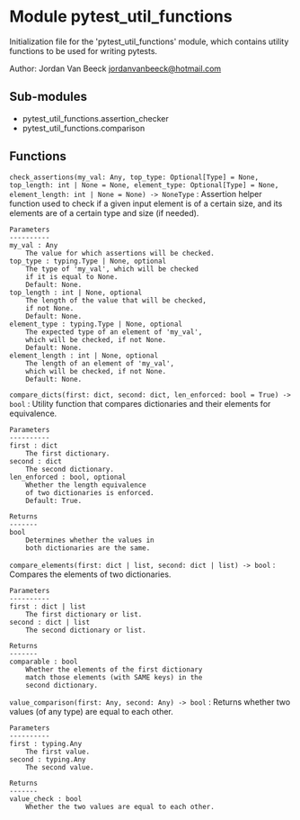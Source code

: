 Module pytest_util_functions
============================
Initialization file for the 'pytest_util_functions' module, which contains utility functions to be used for writing pytests.

Author: Jordan Van Beeck <jordanvanbeeck@hotmail.com>

Sub-modules
-----------
* pytest_util_functions.assertion_checker
* pytest_util_functions.comparison

Functions
---------

    
`check_assertions(my_val: Any, top_type: Optional[Type] = None, top_length: int | None = None, element_type: Optional[Type] = None, element_length: int | None = None) -> NoneType`
:   Assertion helper function used to check if
    a given input element is of a certain size,
    and its elements are of a certain type and
    size (if needed).
    
    Parameters
    ----------
    my_val : Any
        The value for which assertions will be checked.
    top_type : typing.Type | None, optional
        The type of 'my_val', which will be checked
        if it is equal to None.
        Default: None.
    top_length : int | None, optional
        The length of the value that will be checked,
        if not None.
        Default: None.
    element_type : typing.Type | None, optional
        The expected type of an element of 'my_val',
        which will be checked, if not None.
        Default: None.
    element_length : int | None, optional
        The length of an element of 'my_val',
        which will be checked, if not None.
        Default: None.

    
`compare_dicts(first: dict, second: dict, len_enforced: bool = True) -> bool`
:   Utility function that compares dictionaries
    and their elements for equivalence.
    
    Parameters
    ----------
    first : dict
        The first dictionary.
    second : dict
        The second dictionary.
    len_enforced : bool, optional
        Whether the length equivalence
        of two dictionaries is enforced.
        Default: True.
    
    Returns
    -------
    bool
        Determines whether the values in
        both dictionaries are the same.

    
`compare_elements(first: dict | list, second: dict | list) -> bool`
:   Compares the elements of two dictionaries.
    
    Parameters
    ----------
    first : dict | list
        The first dictionary or list.
    second : dict | list
        The second dictionary or list.
    
    Returns
    -------
    comparable : bool
        Whether the elements of the first dictionary
        match those elements (with SAME keys) in the
        second dictionary.

    
`value_comparison(first: Any, second: Any) -> bool`
:   Returns whether two values (of any type)
    are equal to each other.
    
    Parameters
    ----------
    first : typing.Any
        The first value.
    second : typing.Any
        The second value.
    
    Returns
    -------
    value_check : bool
        Whether the two values are equal to each other.